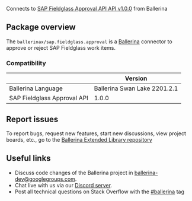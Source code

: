 Connects to [SAP Fieldglass Approval API API v1.0.0](https://api.sap.com/api/approvals/overview) from Ballerina

## Package overview
The `ballerinax/sap.fieldglass.approval` is a [Ballerina](https://ballerina.io/) connector to approve or reject SAP Fieldglass work items.

### Compatibility
|                               | Version                   |
|-----------------------------|-----------------------------|
| Ballerina Language          | Ballerina Swan Lake 2201.2.1|
| SAP Fieldglass Approval API | 1.0.0                       |

## Report issues
To report bugs, request new features, start new discussions, view project boards, etc., go to the [Ballerina Extended Library repository](https://github.com/ballerina-platform/ballerina-extended-library)

## Useful links
- Discuss code changes of the Ballerina project in [ballerina-dev@googlegroups.com](mailto:ballerina-dev@googlegroups.com).
- Chat live with us via our [Discord server](https://discord.gg/ballerinalang).
- Post all technical questions on Stack Overflow with the [#ballerina](https://stackoverflow.com/questions/tagged/ballerina) tag
